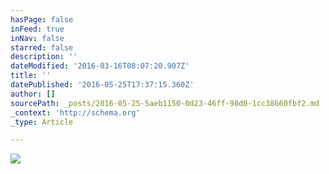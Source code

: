 ```yaml
---
hasPage: false
inFeed: true
inNav: false
starred: false
description: ''
dateModified: '2016-03-16T08:07:20.907Z'
title: ''
datePublished: '2016-05-25T17:37:15.360Z'
author: []
sourcePath: _posts/2016-05-25-5aeb1150-0d23-46ff-98d0-1cc38660fbf2.md
_context: 'http://schema.org'
_type: Article

---
```

![](https://the-grid-user-content.s3-us-west-2.amazonaws.com/405c5eee-1989-418d-aabc-c498a169d0af.jpg)